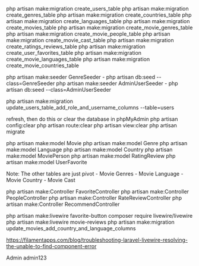 php artisan make:migration create_users_table
php artisan make:migration create_genres_table
php artisan make:migration create_countries_table
php artisan make:migration create_languages_table
php artisan make:migration create_movies_table
php artisan make:migration create_movie_genres_table
php artisan make:migration create_movie_people_table
php artisan make:migration create_movie_cast_table
php artisan make:migration create_ratings_reviews_table
php artisan make:migration create_user_favorites_table
php artisan make:migration create_movie_languages_table
php artisan make:migration create_movie_countries_table


php artisan make:seeder GenreSeeder
    - php artisan db:seed --class=GenreSeeder
php artisan make:seeder AdminUserSeeder
    - php artisan db:seed --class=AdminUserSeeder

php artisan make:migration update_users_table_add_role_and_username_columns --table=users



refresh, then do this or clear the database in phpMyAdmin
    php artisan config:clear
    php artisan route:clear
    php artisan view:clear
    php artisan migrate

php artisan make:model Movie
php artisan make:model Genre
php artisan make:model Language
php artisan make:model Country
php artisan make:model MoviePerson
php artisan make:model RatingReview
php artisan make:model UserFavorite

Note: The other tables are just pivot
    - Movie Genres 
    - Movie Language
    - Movie Country
    - Movie Cast


php artisan make:Controller FavoriteController
php artisan make:Controller PeopleController
php artisan make:Controller RateReviewController
php artisan make:Controller RecommendController


php artisan make:livewire favorite-button
composer require livewire/livewire
php artisan make:livewire movie-reviews
php artisan make:migration update_movies_add_country_and_language_columns



https://filamentapps.com/blog/troubleshooting-laravel-livewire-resolving-the-unable-to-find-component-error

Admin
admin123